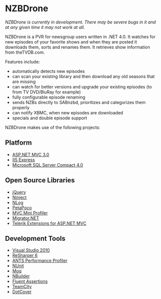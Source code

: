 NZBDrone
=====

*NZBDrone is currently in development. There may be severe bugs in it and at any given time it may not work at all.*

NZBDrone is a PVR for newsgroup users written in .NET 4.0. It watches for new episodes of your favorite shows and when they are posted it downloads them, sorts and renames them. It retrieves show information from theTVDB.com.

Features include:

* automatically detects new episodes
* can scan your existing library and then download any old seasons that are missing
* can watch for better versions and upgrade your existing episodes (to from TV DVD/BluRay for example)
* fully configurable episode renaming
* sends NZBs directly to SABnzbd, prioritizes and categorizes them properly
* can notify XBMC, when new episodes are downloaded
* specials and double episode support


NZBDrone makes use of the following projects:

## Platform
* [ASP.NET MVC 3.0](http://www.asp.net/mvc)
* [IIS Express](http://learn.iis.net/page.aspx/868/iis-express-overview/)
* [Microsoft SQL Server Compact 4.0](http://www.microsoft.com/download/en/details.aspx?id=17876)

## Open Source Libraries
* [jQuery](http://jquery.com)
* [Ninject](http://ninject.org/)
* [NLog](http://nlog-project.org/)
* [PetaPoco](http://www.toptensoftware.com/petapoco/)
* [MVC Mini Profiler](http://code.google.com/p/mvc-mini-profiler/)
* [Migrator.NET](https://github.com/kayone/Migrator.NET)
* [Telerik Extensions for ASP.NET MVC](http://www.telerik.com/products/aspnet-mvc.aspx)
## Development Tools
* [Visual Studio 2010](http://www.microsoft.com/visualstudio/en-us/products/2010-editions)
* [ReSharper 6](http://www.jetbrains.com/resharper/index.html)
* [ANTS Performance Profiler](http://www.red-gate.com/products/dotnet-development/ants-performance-profiler/)
* [NUnit](http://www.nunit.org/)
* [Moq](http://code.google.com/p/moq/)
* [NBuilder](http://nbuilder.org/)
* [Fluent Assertions](http://fluentassertions.codeplex.com/)
* [TeamCity](http://www.jetbrains.com/teamcity/)
* [DotCover](http://www.jetbrains.com/dotcover/)